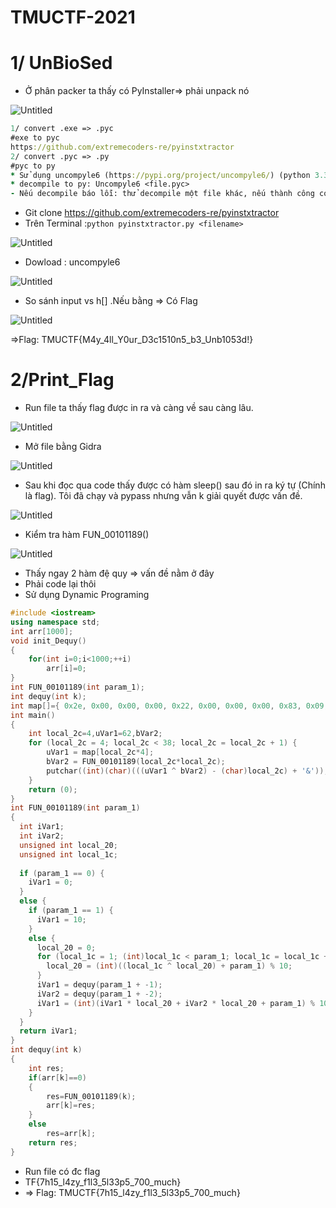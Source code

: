 # TMUCTF-2021
# 1/ UnBioSed

- Ở phân packer ta thấy có PyInstaller⇒ phải unpack nó

![Untitled](https://s3-us-west-2.amazonaws.com/secure.notion-static.com/43865665-e228-4124-80b3-46f72241fe2e/Untitled.png)

```clojure
1/ convert .exe => .pyc 
#exe to pyc 
https://github.com/extremecoders-re/pyinstxtractor
2/ convert .pyc => .py
#pyc to py
* Sử dụng uncompyle6 (https://pypi.org/project/uncompyle6/) (python 3.3 ~ python 3.6)
* decompile to py: Uncompyle6 <file.pyc>
- Nếu decompile báo lỗi: thử decompile một file khác, nếu thành công copy 8 byte đầu tiên của file đó paste đè vào 8 byte đầu của <file.pyc>, sau đó decompile again
```

- Git clone  https://github.com/extremecoders-re/pyinstxtractor
- Trên Terminal :`python pyinstxtractor.py <filename>`

![Untitled](https://s3-us-west-2.amazonaws.com/secure.notion-static.com/b19c6396-6170-4ceb-ba27-e283f242f520/Untitled.png)

- Dowload : uncompyle6

![Untitled](https://s3-us-west-2.amazonaws.com/secure.notion-static.com/c50b8e15-a5fd-4f61-8542-c0e24b438ab9/Untitled.png)

- So sánh input vs h[] .Nếu bằng ⇒ Có Flag

![Untitled](https://s3-us-west-2.amazonaws.com/secure.notion-static.com/8354d3ac-1cfb-4414-bd10-9f93b522339e/Untitled.png)

⇒Flag: TMUCTF{M4y_4ll_Y0ur_D3c1510n5_b3_Unb1053d!}

# 2/Print_Flag

- Run file ta thấy flag được in ra và càng về sau càng lâu.

![Untitled](https://s3-us-west-2.amazonaws.com/secure.notion-static.com/82c78ec4-ed1f-4069-bcbd-12e26bed7a3d/Untitled.png)

- Mở file bằng Gidra

![Untitled](https://s3-us-west-2.amazonaws.com/secure.notion-static.com/57253245-d631-497d-9dbc-8728f7899989/Untitled.png)

- Sau khi đọc qua code thấy được có hàm sleep() sau đó in ra ký tự (Chính là flag). Tôi đã chạy và pypass nhưng vẫn k giải quyết được vấn đề.

![Untitled](https://s3-us-west-2.amazonaws.com/secure.notion-static.com/1c645858-5e4f-4f19-884c-d0018d7e1ea9/Untitled.png)

- Kiểm tra hàm FUN_00101189()

![Untitled](https://s3-us-west-2.amazonaws.com/secure.notion-static.com/3737024f-8b76-4fba-9d0d-e8a3ac538b13/Untitled.png)

- Thấy ngay 2 hàm đệ quy ⇒ vấn đề nằm ở đây
- Phải code lại thôi
- Sử dụng Dynamic Programing

```cpp
#include <iostream>
using namespace std;
int arr[1000];
void init_Dequy()
{
	for(int i=0;i<1000;++i)
		arr[i]=0;
}
int FUN_00101189(int param_1);
int dequy(int k);
int map[]={ 0x2e, 0x00, 0x00, 0x00, 0x22, 0x00, 0x00, 0x00, 0x83, 0x09, 0x00, 0x00, 0x11, 0xce, 0x0b, 0x00, 0x12, 0x66, 0x0b, 0x00, 0x20, 0xfd, 0x09, 0x00, 0x7f, 0x00, 0x00, 0x00, 0x23, 0xdc, 0x07, 0x00, 0x72, 0x13, 0x03, 0x00, 0x45, 0x00, 0x00, 0x00, 0xe5, 0x15, 0x0a, 0x00, 0x85, 0x39, 0x01, 0x00, 0x1a, 0x43, 0x09, 0x00, 0xb2, 0x00, 0x00, 0x00, 0xa6, 0x00, 0x00, 0x00, 0x9b, 0x92, 0x0d, 0x00, 0xc9, 0xe5, 0x08, 0x00, 0xba, 0xb1, 0x04, 0x00, 0x69, 0xe1, 0x0d, 0x00, 0x68, 0x92, 0x01, 0x00, 0x55, 0xcf, 0x0b, 0x00, 0x8f, 0xc5, 0x06, 0x00, 0x31, 0x01, 0x03, 0x00, 0x86, 0xec, 0x06, 0x00, 0xe5, 0x39, 0x06, 0x00, 0x6f, 0x30, 0x0c, 0x00, 0xc0, 0x02, 0x00, 0x00, 0xf3, 0x02, 0x00, 0x00, 0x1d, 0x8b, 0x07, 0x00, 0x3f, 0x43, 0x02, 0x00, 0x34, 0x20, 0x0d, 0x00, 0xe8, 0x03, 0x00, 0x00, 0xe1, 0x15, 0x03, 0x00, 0x63, 0x21, 0x0c, 0x00, 0xf5, 0x04, 0x00, 0x00, 0x35, 0xec, 0x01, 0x00, 0x36, 0x37, 0x00, 0x00, 0x25, 0x05, 0x00, 0x00 };
int main()
{
	int local_2c=4,uVar1=62,bVar2;
	for (local_2c = 4; local_2c < 38; local_2c = local_2c + 1) {
	    uVar1 = map[local_2c*4];
	    bVar2 = FUN_00101189(local_2c*local_2c);
	    putchar((int)(char)(((uVar1 ^ bVar2) - (char)local_2c) + '&'));
  	}
	return (0);
}
int FUN_00101189(int param_1)
{
  int iVar1;
  int iVar2;
  unsigned int local_20;
  unsigned int local_1c;
  
  if (param_1 == 0) {
    iVar1 = 0;
  }
  else {
    if (param_1 == 1) {
      iVar1 = 10;
    }
    else {
      local_20 = 0;
      for (local_1c = 1; (int)local_1c < param_1; local_1c = local_1c + 1) {
        local_20 = (int)((local_1c ^ local_20) + param_1) % 10;
      }
      iVar1 = dequy(param_1 + -1);
      iVar2 = dequy(param_1 + -2);
      iVar1 = (int)(iVar1 * local_20 + iVar2 * local_20 + param_1) % 1000000;
    }
  }
  return iVar1;
}
int dequy(int k)
{
	int res;
	if(arr[k]==0)
	{
		res=FUN_00101189(k);
		arr[k]=res;
	}
	else
		res=arr[k];
	return res;
}
```

- Run file có đc flag
- TF{7h15_l4zy_f1l3_5l33p5_700_much}
- ⇒ Flag: TMUCTF{7h15_l4zy_f1l3_5l33p5_700_much}
